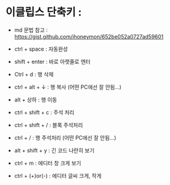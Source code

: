 ﻿
이클립스 단축키 :
===============
* md 문법 참고 : <https://gist.github.com/ihoneymon/652be052a0727ad59601>

- ctrl + space : 자동완성

- shift + enter : 바로 아랫줄로 엔터
- Ctrl + d : 행 삭제
- ctrl + alt + ↓ : 행 복사 (어떤 PC에선 잘 안됨...)
- alt + 상하 : 행 이동
- ctrl + shift + c : 주석 처리
- ctrl + shift + / : 블록 주석처리
- ctrl + / : 행 주석처리 (어떤 PC에선 잘 안됨...)
- alt + shift + y : 긴 코드 나란히 보기

- ctrl + m : 에디터 창 크게 보기
- ctrl + (+)or(-) : 에디터 글씨 크게, 작게
